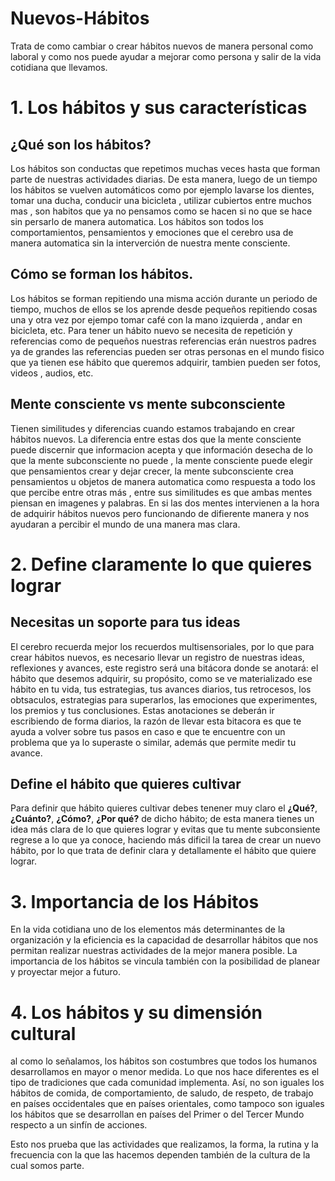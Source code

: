 Nuevos-Hábitos
===============

Trata de como cambiar o crear hábitos nuevos de manera personal como laboral y como nos puede ayudar a mejorar como persona y salir de la vida cotidiana que llevamos. 

# 1. Los hábitos y sus características

## ¿Qué son los hábitos?
Los hábitos son conductas que repetimos muchas veces hasta que forman parte de nuestras actividades diarias. De esta manera, luego de un tiempo los hábitos se vuelven automáticos como por ejemplo lavarse los dientes, tomar una ducha, conducir una bicicleta , utilizar cubiertos entre muchos mas , son habitos que ya no pensamos como se hacen  si no que se hace sin persarlo de manera automatica.
Los hábitos son todos los comportamientos, pensamientos y emociones que el cerebro usa de manera automatica sin la interverción de nuestra 
mente consciente.

## Cómo se forman los hábitos.
Los hábitos se forman repitiendo una misma acción durante un periodo de tiempo, muchos de ellos se los aprende desde pequeños repitiendo cosas una y otra vez por ejempo tomar café con la mano izquierda , andar en bicicleta, etc.
Para tener un hábito nuevo se necesita de repetición y referencias como de pequeños nuestras referencias erán nuestros padres  ya de grandes las referencias pueden ser otras personas en el mundo fisico que ya tienen ese hábito que queremos adquirir, tambien pueden ser fotos, videos , audios, etc.


## Mente consciente vs mente subconsciente
Tienen similitudes y diferencias cuando estamos trabajando en crear hábitos nuevos. La diferencia entre estas dos que la mente consciente puede discernir que informacion acepta  y que información desecha de lo que la mente subconsciente no puede , la mente consciente puede elegir que pensamientos crear y dejar crecer, la mente subconsciente  crea pensamientos u objetos de manera automatica  como respuesta a todo los que percibe entre otras más , entre sus similitudes es que ambas mentes piensan en imagenes y palabras.
En si las dos mentes intervienen a la hora de adquirir hábitos nuevos pero funcionando de difierente manera  y nos ayudaran a percibir el mundo de una manera mas clara.

# 2. Define claramente lo que quieres lograr

## Necesitas un soporte para tus ideas
El cerebro recuerda mejor los recuerdos multisensoriales, por lo que para crear hábitos nuevos, es necesario llevar un registro de nuestras ideas, reflexiones y avances, este registro será una bitácora donde se anotará: el hábito que desemos adquirir, su propósito, como se ve materializado ese hábito en tu vida, tus estrategias, tus avances diarios, tus retrocesos, los obtsaculos, estrategias para superarlos, las emociones que experimentes, los premios y tus conclusiones. Estas anotaciones se deberán ir escribiendo de forma diarios, la razón de llevar esta bitacora es que te ayuda a volver sobre tus pasos en caso e que te encuentre con un problema que ya lo superaste o similar, además que permite medir tu avance.

## Define el hábito que quieres cultivar
Para definir que hábito quieres cultivar debes tenener muy claro el **¿Qué?**, **¿Cuánto?**, **¿Cómo?**, **¿Por qué?** de dicho hábito; de esta manera tienes un idea más clara de lo que quieres lograr y evitas que tu mente subconsiente regrese a lo que ya conoce, haciendo más dificil la tarea de crear un nuevo hábito, por lo que trata de definir clara y detallamente el hábito que quiere lograr.

# 3. Importancia de los Hábitos
En la vida cotidiana uno de los elementos más determinantes de la organización y la eficiencia es la capacidad de desarrollar hábitos que nos permitan realizar nuestras actividades de la mejor manera posible. La importancia de los hábitos se vincula también con la posibilidad de planear y proyectar mejor a futuro.

# 4. Los hábitos y su dimensión cultural
al como lo señalamos, los hábitos son costumbres que todos los humanos desarrollamos en mayor o menor medida. Lo que nos hace diferentes es el tipo de tradiciones que cada comunidad implementa. Así, no son iguales los hábitos de comida, de comportamiento, de saludo, de respeto, de trabajo en países occidentales que en países orientales, como tampoco son iguales los hábitos que se desarrollan en países del Primer o del Tercer Mundo respecto a un sinfín de acciones.

Esto nos prueba que las actividades que realizamos, la forma, la rutina y la frecuencia con la que las hacemos dependen también de la cultura de la cual somos parte.
